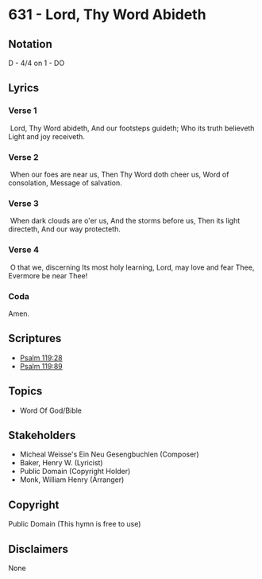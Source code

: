 # 631 - Lord, Thy Word Abideth

## Notation

D - 4/4 on 1 - DO

## Lyrics

### Verse 1

 Lord, Thy Word abideth, And our footsteps guideth; Who its truth believeth Light and joy receiveth.

### Verse 2

 When our foes are near us, Then Thy Word doth cheer us, Word of consolation, Message of salvation.

### Verse 3

 When dark clouds are o'er us, And the storms before us, Then its light directeth, And our way protecteth.

### Verse 4

 O that we, discerning Its most holy learning, Lord, may love and fear Thee, Evermore be near Thee! 

### Coda

Amen.


## Scriptures

- [Psalm 119:28](https://www.biblegateway.com/passage/?search=Psalm%20119%3A28)
- [Psalm 119:89](https://www.biblegateway.com/passage/?search=Psalm%20119%3A89)

## Topics

- Word Of God/Bible

## Stakeholders

- Micheal Weisse's Ein Neu Gesengbuchlen (Composer)
- Baker, Henry W. (Lyricist)
- Public Domain (Copyright Holder)
- Monk, William Henry (Arranger)

## Copyright

Public Domain
(This hymn is free to use)

## Disclaimers

None


